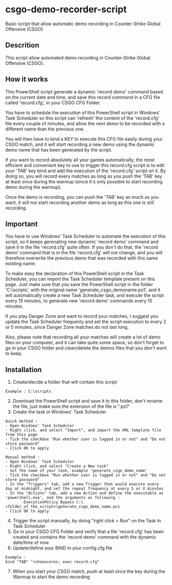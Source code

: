 # csgo-demo-recorder-script
Basic script that allow automatic demo recording in Counter-Strike Global Offensive (CSGO)

## Descrition
This script allow automated demo recording in Counter-Strike Global Offensive (CSGO).

## How it works
This PowerShell script generate a dynamic 'record demo' command based on the current date and time, and save this record command in a CFG file called 'record.cfg', in your CSGO CFG Folder.

You have to schedule the execution of this PowerShell script in Windows' Task Scheduler so this script can 'refresh' the content of the 'record.cfg' file every couple of minutes, and allow the next demo to be recorded with a different name than the previous one.

You will then have to bind a KEY to execute this CFG file easily during your CSGO match, and it will start recording a new demo using the dynamic demo name that has been generated by the script.

If you want to record absolutely all your games automatically, the most efficient and convenient key to use to trigger this record.cfg script is to edit your 'TAB' key bind and add the execution of the 'record.cfg' script on it. By doing so, you will record every matches as long as you push the 'TAB' key at least once during the warmup (since it's only possible to start recording demo during the warmup).

Once the demo is recording, you can push the 'TAB' key as much as you want, it will not start recording another demo as long as this one is still recording.

## Important
You have to use Windows' Task Scheduler to automate the execution of this script, so it keeps gerenating new dynamic 'record demo' command and save it in the file 'record.cfg' quite often. If you don't do that, the 'record demo' command that is in the file 'record.cfg' will not change, and you will therefore overwrite the previous demo that was recorded with this same existing name.

To make easy the declaration of this PowerShell script in the Task Scheduler, you can import the Task Scheduler template present on this page. Just make sure that you save the PowerShell script in the folder 'C:\scripts', with the original name 'generate_csgo_demoname.ps1', and it will automatically create a new Task Scheduler task, and execute the script every 15 minutes, to generate new 'record demo' commands every 15 minutes.

If you play Danger Zone and want to record your matches, I suggest you update the Task Scheduler frequenty and set the script execution to every 2 or 5 minutes, since Danger Zone matches do not last long.

Also, please note that recording all your matches will create a lot of demo files on your computer, and it can take quite some space, so don't forget to go in your CSGO folder and clean/delete the demos files that you don't want to keep.

## Installation
1. Create/decide a folder that will contain this script
```
Example : C:\scripts
```
2. Download the PowerShell script and save it to this folder, don't rename the file, just make sure the extension of the file is ".ps1"
3. Create the task in Windows' Task Scheduler
```
Quick method :
- Open Windows' Task Scheduler
- Right click, and select "Import", and import the XML template file from this page
- Tick the checkbox "Run whether user is logged in or not" and "Do not store password"
- Click OK to apply
```
```
Manual method :
- Open Windows' Task Scheduler
- Right click, and select "Create a New task"
- Set the name of your task, example 'generate_csgo_demo_name'
- Tick the checkbox "Run whether user is logged in or not" and "Do not store password"
- In the "Triggers" tab, add a new Trigger that would execute every day at midnight, and set the repeat frequency at every 5 or X minutes
- In the "Actions" tab, add a new Action and define the executable as 'powershell.exe', and the arguments as following :
       -ExecutionPolicy Bypass C:\<folder_of_the_script>\generate_csgo_demo_name.ps1
- Click OK to apply
```
4. Trigger the script manually, by doing "right click > Run" on the Task in Task Scheduler
5. Go in your CSGO CFG Folder and verify that a file 'record.cfg' has been created and contains the 'record demo' command with the dynamic date/time of now
6. Update/define your BIND in your config.cfg file
```
Exemple :
bind "TAB" "+showscores; exec record.cfg"
```
7. When you start your CSGO match, push at least once the key during the Warmup to start the demo recording
